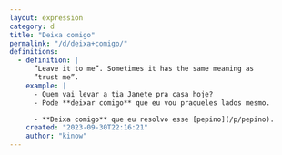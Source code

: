```yaml
---
layout: expression
category: d
title: "Deixa comigo"
permalink: "/d/deixa+comigo/"
definitions:
  - definition: |
      ”Leave it to me”. Sometimes it has the same meaning as
      ”trust me”.
    example: |
      - Quem vai levar a tia Janete pra casa hoje?
      - Pode **deixar comigo** que eu vou praqueles lados mesmo.

      - **Deixa comigo** que eu resolvo esse [pepino](/p/pepino).
    created: "2023-09-30T22:16:21"
    author: "kinow"
---
```

